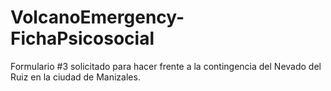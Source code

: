# VolcanoEmergency-FichaPsicosocial
Formulario #3 solicitado para hacer frente a la contingencia del Nevado del Ruiz en la ciudad de Manizales.
